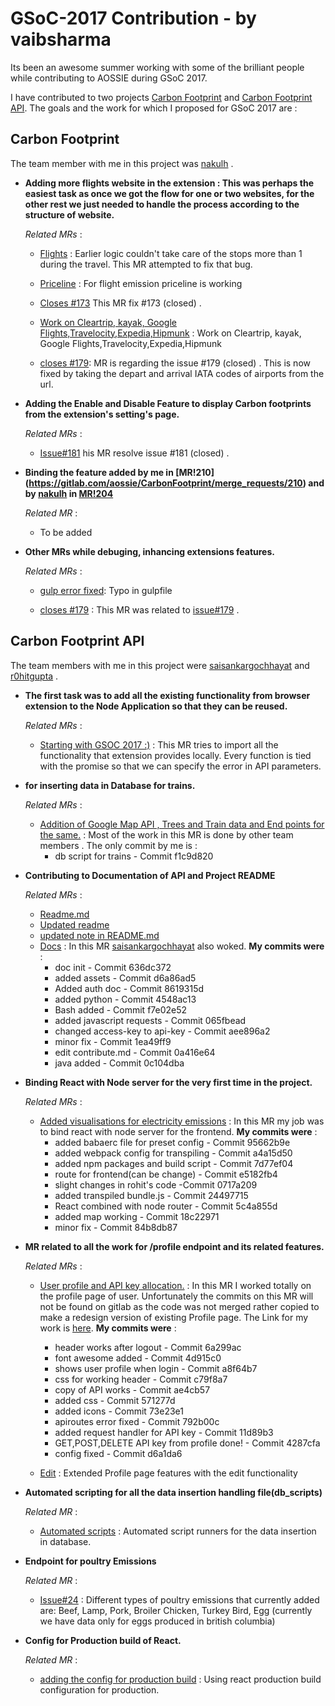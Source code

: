 <div style='{text-align:center;}'><h1>GSoC-2017 Contribution - by vaibsharma</h1>

Its been an awesome summer working with some of the brilliant people while contributing to AOSSIE during GSoC 2017.

I have contributed to two projects [Carbon Footprint](https://gitlab.com/aossie/CarbonFootprint) and [Carbon Footprint API](https://gitlab.com/aossie/CarbonFootprint-API). The goals and the work for which I proposed for GSoC 2017 are :

<h2>Carbon Footprint</h2>

The team member with me in this project was [nakulh](https://gitlab.com/nakulh) .

* <strong>Adding more flights website in the extension : This was perhaps the easiest task as once we got the flow for one or two websites, for the other rest we just needed to handle the process according to the structure of website.</strong>
	
	<i>Related MRs </i> :

	* [Flights](https://gitlab.com/aossie/CarbonFootprint/merge_requests/194) : Earlier logic couldn't take care of the stops more than 1 during the travel. This MR attempted to fix that bug.
		
	* [Priceline](https://gitlab.com/aossie/CarbonFootprint/merge_requests/195) : For flight emission priceline is working
		
	* [Closes #173](https://gitlab.com/aossie/CarbonFootprint/merge_requests/202) This MR fix #173 (closed) .
		
	* [Work on Cleartrip, kayak, Google Flights,Travelocity,Expedia,Hipmunk](https://gitlab.com/aossie/CarbonFootprint/merge_requests/201) : Work on Cleartrip, kayak, Google Flights,Travelocity,Expedia,Hipmunk
		
	* [closes #179](https://gitlab.com/aossie/CarbonFootprint/merge_requests/207): MR is regarding the issue #179 (closed) . This is now fixed by taking the depart and arrival IATA codes of airports from the url.

* <strong>Adding the Enable and Disable Feature to display Carbon footprints from the extension's setting's page.</strong>

	<i>Related MRs </i> :
	* [Issue#181](https://gitlab.com/aossie/CarbonFootprint/merge_requests/210) his MR resolve issue #181 (closed) .

* <strong>Binding the feature added by me in [MR!210] (https://gitlab.com/aossie/CarbonFootprint/merge_requests/210) and by [nakulh](https://gitlab.com/nakulh) in [MR!204](https://gitlab.com/aossie/CarbonFootprint/merge_requests/204)</strong>

	<i>Related MR </i> :
	*  To be added

* <strong>Other MRs while debuging, inhancing extensions features.</strong>

	<i>Related MRs </i> :
	* [gulp error fixed](https://gitlab.com/aossie/CarbonFootprint/merge_requests/203): Typo in gulpfile

	* [closes #179](https://gitlab.com/aossie/CarbonFootprint/merge_requests/207) : This MR was related to [issue#179](https://gitlab.com/aossie/CarbonFootprint/issues/179) .


<h2>Carbon Footprint API</h2>
	
The team members with me in this project were [saisankargochhayat](https://gitlab.com/saisankargochhayat) and [r0hitgupta](https://gitlab.com/r0hitgupta) .

* <strong>The first task was to add all the existing functionality from browser extension to the Node Application so that they can be reused.</strong>
		
	<i>Related MRs </i> :
	* [Starting with GSOC 2017 :)](https://gitlab.com/aossie/CarbonFootprint-API/merge_requests/5) : This MR tries to import all the functionality that extension provides locally. Every function is tied with the promise so that we can specify the error in API parameters.

* <strong> for inserting data in Database for trains.</strong>

	<i>Related MRs </i> :
	* [Addition of Google Map API , Trees and Train data and End points for the same.](https://gitlab.com/aossie/CarbonFootprint-API/merge_requests/11) : Most of the work in this MR is done by other team members . The only commit by me is :
		* db script for trains - Commit f1c9d820

* <strong>Contributing to Documentation of API and Project README</strong>

	<i>Related MRs </i> :
	* [Readme.md](https://gitlab.com/aossie/CarbonFootprint-API/merge_requests/12)
	* [Updated readme](https://gitlab.com/aossie/CarbonFootprint-API/merge_requests/13)
	* [updated note in README.md](https://gitlab.com/aossie/CarbonFootprint-API/merge_requests/17)
	* [Docs](https://gitlab.com/aossie/CarbonFootprint-API/merge_requests/22) : In this MR [saisankargochhayat](https://gitlab.com/saisankargochhayat) also woked.
		<strong>My commits were</strong> :
		* doc init - Commit 636dc372
		* added assets - Commit d6a86ad5
		* Added auth doc - Commit 8619315d
		* added python - Commit 4548ac13
		* Bash added - Commit f7e02e52
		* added javascript requests - Commit 065fbead
		* changed access-key to api-key - Commit aee896a2
		* minor fix - Commit 1ea49ff9
		* edit contribute.md - Commit 0a416e64
		* java added - Commit 0c104dba

* <strong>Binding React with Node server for the very first time in the project.</strong>

	<i>Related MRs </i> :
	* [Added visualisations for electricity emissions](https://gitlab.com/aossie/CarbonFootprint-API/merge_requests/14)
	: In this MR my job was to bind react with node server for the frontend.
	<strong>My commits were</strong> :
		* added babaerc file for preset config - Commit 95662b9e
		* added webpack config for transpiling - Commit a4a15d50
		* added npm packages and build script - Commit 7d77ef04
		* route for frontend(can be change) - Commit e5182fb4
		* slight changes in rohit's code -Commit 0717a209
		* added transpiled bundle.js - Commit 24497715
		* React combined with node router - Commit 5c4a855d
		* added map working - Commit 18c22971
		* minor fix - Commit 84b8db87

* <strong>MR related to all the work for /profile endpoint and its related features.</strong>

	<i>Related MRs </i> :
	* [User profile and API key allocation.](https://gitlab.com/aossie/CarbonFootprint-API/merge_requests/21) : In this MR I worked totally on the profile page of user. Unfortunately the commits on this MR will not be found on gitlab as the code was not merged rather copied to make a redesign version of existing Profile page. The Link for my work is [here](https://github.com/vaibsharma/CarbonFootprint-API/commits/profile).
	<strong>My commits were</strong> : 
		* header works after logout - Commit 6a299ac
		* font awesome added - Commit 4d915c0
		* shows user profile when login - Commit a8f64b7
		* css for working header - Commit c79f8a7
		* copy of API works - Commit ae4cb57
		* added css - Commit 571277d
		* added icons - Commit 73e23e1
		* apiroutes error fixed - Commit 792b00c
		* added request handler for API key - Commit 11d89b3
		* GET,POST,DELETE API key from profile done! - Commit 4287cfa
		* config fixed - Commit d6a1da6

	* [Edit](https://gitlab.com/aossie/CarbonFootprint-API/merge_requests/25) : Extended Profile page features with the edit functionality

* <strong>Automated scripting for all the data insertion handling file(db_scripts)</strong> 

	<i>Related MR </i> :
	* [Automated scripts](https://gitlab.com/aossie/CarbonFootprint-API/merge_requests/15) : Automated script runners for the data insertion in database.

* <strong>Endpoint for poultry Emissions</strong>

	<i>Related MR </i> :
	* [Issue#24](https://gitlab.com/aossie/CarbonFootprint-API/merge_requests/28) : Different types of poultry emissions that currently added are: Beef, Lamp, Pork, Broiler Chicken, Turkey Bird, Egg (currently we have data only for eggs produced in british columbia)

* <strong>Config for Production build of React.</strong>

	<i>Related MR </i>:
	* [adding the config for production build](https://gitlab.com/aossie/CarbonFootprint-API/merge_requests/31) : Using react production build configuration for production.


